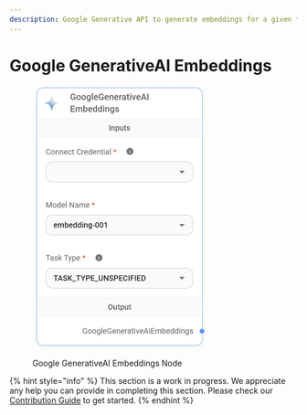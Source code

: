 ```yaml
---
description: Google Generative API to generate embeddings for a given text.
---
```


# Google GenerativeAI Embeddings

<figure><img src="../../../.gitbook/assets/image (6).png" alt="" width="302"><figcaption><p>Google GenerativeAI Embeddings Node</p></figcaption></figure>

{% hint style="info" %}
This section is a work in progress. We appreciate any help you can provide in completing this section. Please check our [Contribution Guide](https://toi500.gitbook.io/flowise-docs/contributing) to get started.
{% endhint %}
